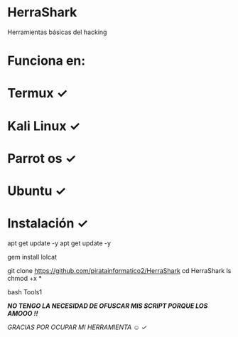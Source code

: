 # HerraShark
Herramientas básicas del hacking

Funciona en:
========
Termux ✓
========
Kali Linux ✓
==========
Parrot os ✓
==========
Ubuntu ✓
==========
Instalación ✓
==========

apt get update -y
apt get update -y

gem install lolcat

git clone https://github.com/piratainformatico2/HerraShark
cd HerraShark
ls
chmod +x *

bash Tools1

***NO TENGO LA NECESIDAD DE OFUSCAR MIS SCRIPT PORQUE
LOS AMOOO !!***

*GRACIAS POR OCUPAR MI HERRAMIENTA ☺️ ✓*
